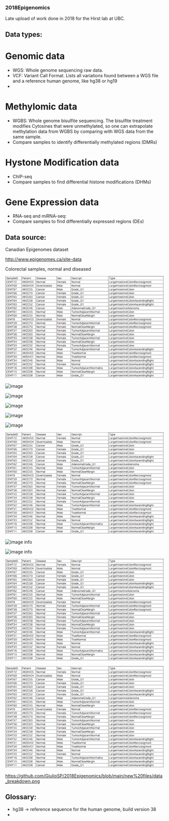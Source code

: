 ### 2018Epigenomics
Late upload of work done in 2018 for the Hirst lab at UBC.

## Data types:
# Genomic data
- WGS: Whole genome sequencing raw data.
- VCF: Variant Call Format. Lists all variations found between a WGS file and a reference human genome, like hg38 or hg19
- 

# Methylomic data 
- WGBS: Whole genome bisulfite sequencing. The bisulfite treatment modifies Cytosines that were unmethylated, so one can extrapolate methylation data from WGBS by comparing with WGS data from the same sample.
- Compare samples to identify differentially methylated regions (DMRs)

# Hystone Modification data
- ChIP-seq 
- Compare samples to find differential histone modifications (DHMs)


# Gene Expression data
- RNA-seq and miRNA-seq: 
- Compare samples to find differentially expressed regions (DEs)


## Data source:
Canadian Epigenomes dataset

http://www.epigenomes.ca/site-data

Colorectal samples, normal and diseased

![image](https://github.com/GiulioSP/2018Epigenomics/blob/main/new_files/data_breakdown.png)

![image](GiulioSP/2018Epigenomics/blob/main/new_files/data_breakdown.png)

![image](2018Epigenomics/blob/main/new_files/data_breakdown.png)

![image](blob/main/new_files/data_breakdown.png)

![image](main/new_files/data_breakdown.png)

![image](./2018Epigenomics/new_files/data_breakdown.png)

![image info](./new_files/data_breakdown.png)

![image info](./2018Epigenomics/new_files/data_breakdown.png)

![image info](/2018Epigenomics/new_files/data_breakdown.png)

![image](data_breakdown.png)

![image info](data_breakdown.png)




https://github.com/GiulioSP/2018Epigenomics/blob/main/new%20files/data_breakdown.png


## Glossary:
- hg38 -> reference sequence for the human genome, build version 38
- 
